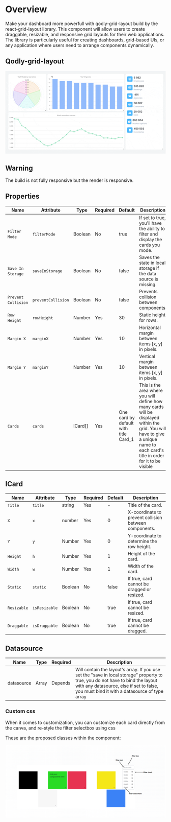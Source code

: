 # Overview

Make your dashboard more powerfull with qodly-grid-layout build by the react-grid-layout library. This component will allow users to create draggable, resizable, and responsive grid layouts for their web applications. The library is particularly useful for creating dashboards, grid-based UIs, or any application where users need to arrange components dynamically.

## Qodly-grid-layout

![Grid Layout](public/grid-layout-min.gif)

## Warning

The build is not fully responsive but the render is responsive.

## Properties

| Name                | Attribute          | Type    | Required | Default                               | Description                                                                                                                                                                     |
| ------------------- | ------------------ | ------- | -------- | ------------------------------------- | ------------------------------------------------------------------------------------------------------------------------------------------------------------------------------- |
| `Filter Mode`       | `filterMode`       | Boolean | No       | true                                  | If set to true, you'll have the ability to filter and display the cards you mode.                                                                                               |
| `Save In Storage`   | `saveInStorage`    | Boolean | No       | false                                 | Saves the state in local storage if the data source is missing.                                                                                                                 |
| `Prevent Collision` | `preventCollision` | Boolean | No       | false                                 | Prevents collision between components.                                                                                                                                          |
| `Row Height`        | `rowHeight`        | Number  | Yes      | 30                                    | Static height for rows.                                                                                                                                                         |
| `Margin X`          | `marginX`          | Number  | Yes      | 10                                    | Horizontal margin between items [x, y] in pixels.                                                                                                                               |
| `Margin Y`          | `marginY`          | Number  | Yes      | 10                                    | Vertical margin between items [x, y] in pixels.                                                                                                                                 |
| `Cards`             | `cards`            | ICard[] | Yes      | One card by default with title Card_1 | This is the area where you will define how many cards will be displayed within the grid. You will have to give a unique name to each card's title in order for it to be visible |

## ICard

| Name        | Attribute     | Type    | Required | Default | Description                                           |
| ----------- | ------------- | ------- | -------- | ------- | ----------------------------------------------------- |
| `Title`     | `title`       | string  | Yes      | -       | Title of the card.                                    |
| `X`         | `x`           | number  | Yes      | 0       | X-coordinate to prevent collision between components. |
| `Y`         | `y`           | Number  | Yes      | 0       | Y-coordinate to determine the row height.             |
| `Height`    | `h`           | Number  | Yes      | 1       | Height of the card.                                   |
| `Width`     | `w`           | Number  | Yes      | 1       | Width of the card.                                    |
| `Static`    | `static`      | Boolean | No       | false   | If true, card cannot be dragged or resized.           |
| `Resizable` | `isResizable` | Boolean | No       | true    | If true, card cannot be resized.                      |
| `Draggable` | `isDraggable` | Boolean | No       | true    | If true, card cannot be dragged.                      |

## Datasource

| Name       | Type  | Required | Description                                                                                                                                                                                                                  |
| ---------- | ----- | -------- | ---------------------------------------------------------------------------------------------------------------------------------------------------------------------------------------------------------------------------- |
| datasource | Array | Depends  | Will contain the layout's array. If you use set the "save in local storage" property to true, you do not have to bind the layout with any datasource, else if set to false, you must bind it with a datasource of type array |

### Custom css

When it comes to customization, you can customize each card directly from the canva, and re-style the filter selectbox using css

These are the proposed classes within the component:

![gridLayout](public/customGrid.png)
